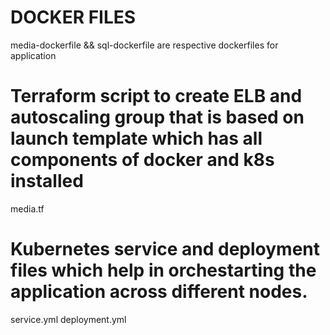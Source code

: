 # DOCKER FILES
media-dockerfile && sql-dockerfile are respective dockerfiles for application

# Terraform script to create ELB and autoscaling group that is based on launch template which has all components of docker and k8s installed
media.tf

# Kubernetes service and deployment files which help in orchestarting the application across different nodes.
service.yml
deployment.yml
